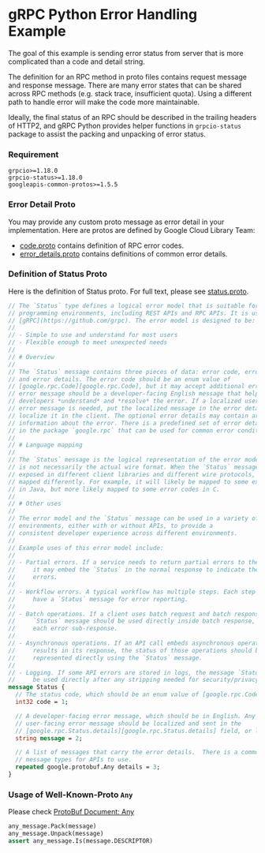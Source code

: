 # gRPC Python Error Handling Example

The goal of this example is sending error status from server that is more complicated than a code and detail string.

The definition for an RPC method in proto files contains request message and response message. There are many error states that can be shared across RPC methods (e.g. stack trace, insufficient quota). Using a different path to handle error will make the code more maintainable.

Ideally, the final status of an RPC should be described in the trailing headers of HTTP2, and gRPC Python provides helper functions in `grpcio-status` package to assist the packing and unpacking of error status.


### Requirement
```
grpcio>=1.18.0
grpcio-status>=1.18.0
googleapis-common-protos>=1.5.5
```


### Error Detail Proto

You may provide any custom proto message as error detail in your implementation. Here are protos are defined by Google Cloud Library Team:

* [code.proto]([https://github.com/googleapis/api-common-protos/blob/master/google/rpc/code.proto](https://github.com/googleapis/api-common-protos/blob/87185dfffad4afa5a33a8c153f0e1ea53b4f85dc/google/rpc/code.proto)) contains definition of RPC error codes.
* [error_details.proto]([https://github.com/googleapis/api-common-protos/blob/master/google/rpc/error_details.proto](https://github.com/googleapis/api-common-protos/blob/87185dfffad4afa5a33a8c153f0e1ea53b4f85dc/google/rpc/error_details.proto)) contains definitions of common error details.


### Definition of Status Proto

Here is the definition of Status proto. For full text, please see [status.proto](https://github.com/googleapis/api-common-protos/blob/87185dfffad4afa5a33a8c153f0e1ea53b4f85dc/google/rpc/status.proto).

```proto
// The `Status` type defines a logical error model that is suitable for different
// programming environments, including REST APIs and RPC APIs. It is used by
// [gRPC](https://github.com/grpc). The error model is designed to be:
//
// - Simple to use and understand for most users
// - Flexible enough to meet unexpected needs
//
// # Overview
//
// The `Status` message contains three pieces of data: error code, error message,
// and error details. The error code should be an enum value of
// [google.rpc.Code][google.rpc.Code], but it may accept additional error codes if needed.  The
// error message should be a developer-facing English message that helps
// developers *understand* and *resolve* the error. If a localized user-facing
// error message is needed, put the localized message in the error details or
// localize it in the client. The optional error details may contain arbitrary
// information about the error. There is a predefined set of error detail types
// in the package `google.rpc` that can be used for common error conditions.
//
// # Language mapping
//
// The `Status` message is the logical representation of the error model, but it
// is not necessarily the actual wire format. When the `Status` message is
// exposed in different client libraries and different wire protocols, it can be
// mapped differently. For example, it will likely be mapped to some exceptions
// in Java, but more likely mapped to some error codes in C.
//
// # Other uses
//
// The error model and the `Status` message can be used in a variety of
// environments, either with or without APIs, to provide a
// consistent developer experience across different environments.
//
// Example uses of this error model include:
//
// - Partial errors. If a service needs to return partial errors to the client,
//     it may embed the `Status` in the normal response to indicate the partial
//     errors.
//
// - Workflow errors. A typical workflow has multiple steps. Each step may
//     have a `Status` message for error reporting.
//
// - Batch operations. If a client uses batch request and batch response, the
//     `Status` message should be used directly inside batch response, one for
//     each error sub-response.
//
// - Asynchronous operations. If an API call embeds asynchronous operation
//     results in its response, the status of those operations should be
//     represented directly using the `Status` message.
//
// - Logging. If some API errors are stored in logs, the message `Status` could
//     be used directly after any stripping needed for security/privacy reasons.
message Status {
  // The status code, which should be an enum value of [google.rpc.Code][google.rpc.Code].
  int32 code = 1;

  // A developer-facing error message, which should be in English. Any
  // user-facing error message should be localized and sent in the
  // [google.rpc.Status.details][google.rpc.Status.details] field, or localized by the client.
  string message = 2;

  // A list of messages that carry the error details.  There is a common set of
  // message types for APIs to use.
  repeated google.protobuf.Any details = 3;
}
```


### Usage of Well-Known-Proto `Any`

Please check [ProtoBuf Document: Any](https://developers.google.com/protocol-buffers/docs/reference/python-generated#any)

```Python
any_message.Pack(message)
any_message.Unpack(message)
assert any_message.Is(message.DESCRIPTOR)
```

